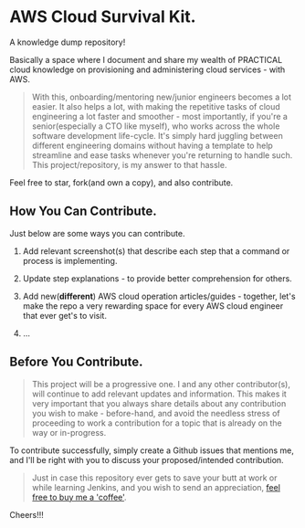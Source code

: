 # AWS Cloud Survival Kit.

A knowledge dump repository! 

Basically a space where I document and share my wealth of PRACTICAL cloud 
knowledge on provisioning and administering cloud services - with AWS.

> With this, onboarding/mentoring new/junior engineers becomes a lot easier. It also helps a lot, with making the repetitive tasks of cloud engineering a lot faster and smoother - most importantly, if you're a senior(especially a CTO like myself), who works across the whole software development life-cycle. It's simply hard juggling between different engineering domains without having a template to help streamline and ease tasks whenever you're returning to handle such. This project/repository, is my answer to that hassle.

Feel free to star, fork(and own a copy), and also contribute.

## How You Can Contribute.

Just below are some ways you can contribute.

1. Add relevant screenshot(s) that describe each step that a command or process is implementing.

2. Update step explanations - to provide better comprehension for others.

3. Add new(**different**) AWS cloud operation articles/guides - together, let's make the repo a very rewarding space for every AWS cloud engineer that ever get's to visit.

4. ...

## Before You Contribute.

> This project will be a progressive one. I and any other contributor(s), will continue to add relevant updates and information. This makes it very important that you always share details about any contribution you wish to make - before-hand, and avoid the needless stress of proceeding to work a contribution for a topic that is already on the way or in-progress.

To contribute successfully, simply create a Github issues that mentions me, and I'll be right with you to discuss your proposed/intended contribution.

> Just in case this repository ever gets to save your butt at work or while learning Jenkins, and you wish to send an appreciation, [feel free to buy me a 'coffee'](https://paystack.com/pay/cagnddqmr2).

Cheers!!!
